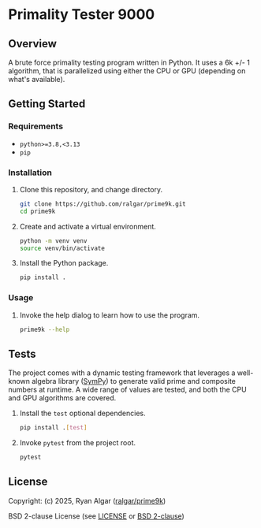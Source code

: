 # Primality Tester 9000

## Overview

A brute force primality testing program written in Python. It uses a 6k +/- 1
 algorithm, that is parallelized using either the CPU or GPU (depending on
 what's available).

## Getting Started

### Requirements

- `python>=3.8,<3.13`
- `pip`

### Installation

1. Clone this repository, and change directory.

   ```sh
   git clone https://github.com/ralgar/prime9k.git
   cd prime9k
   ```

1. Create and activate a virtual environment.

   ```sh
   python -m venv venv
   source venv/bin/activate
   ```

1. Install the Python package.

   ```sh
   pip install .
   ```

### Usage

1. Invoke the help dialog to learn how to use the program.

   ```sh
   prime9k --help
   ```

## Tests

The project comes with a dynamic testing framework that leverages a well-known
 algebra library ([SymPy](https://www.sympy.org/en/index.html)) to generate
 valid prime and composite numbers at runtime. A wide range of values are
 tested, and both the CPU and GPU algorithms are covered.

1. Install the `test` optional dependencies.

   ```sh
   pip install .[test]
   ```

1. Invoke `pytest` from the project root.

   ```sh
   pytest
   ```

## License

Copyright: (c) 2025, Ryan Algar
 ([ralgar/prime9k](https://gitlab.com/ralgar/prime9k))

BSD 2-clause License (see [LICENSE](LICENSE) or
 [BSD 2-clause](https://choosealicense.com/licenses/bsd-2-clause/))
